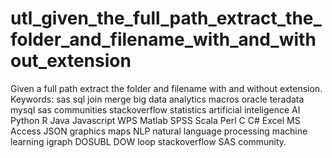 # utl_given_the_full_path_extract_the_folder_and_filename_with_and_without_extension
Given a full path extract the folder and filename with and without extension.  Keywords: sas sql join merge big data analytics macros oracle teradata mysql sas communities stackoverflow statistics artificial inteligence AI Python R Java Javascript WPS Matlab SPSS Scala Perl C C# Excel MS Access JSON graphics maps NLP natural language processing machine learning igraph DOSUBL DOW loop stackoverflow SAS community.
